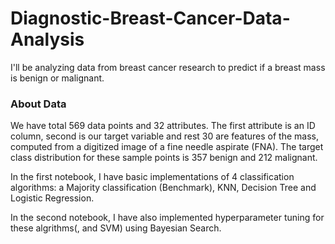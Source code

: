 # Diagnostic-Breast-Cancer-Data-Analysis

I'll be analyzing data from breast cancer research to predict if a breast mass is benign or malignant. 

### About Data
We have total 569 data points and 32 attributes. 
The first attribute is an ID column, second is our target variable and rest 30 are features of the mass, computed from a digitized image of a fine needle aspirate (FNA). 
The target class distribution for these sample points is 357 benign and 212 malignant.

In the first notebook, I have basic implementations of 4 classification algorithms: a Majority classification (Benchmark), KNN, Decision Tree and Logistic Regression.

In the second notebook, I have also implemented hyperparameter tuning for these algrithms(, and SVM) using Bayesian Search.
